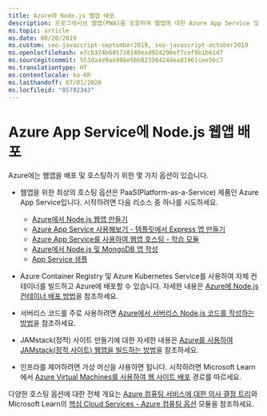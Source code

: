 ```yaml
---
title: Azure에 Node.js 웹앱 배포
description: 프로그레시브 웹앱(PWA)을 포함하여 웹앱에 대한 Azure App Service 및 기타 호스팅 옵션 시작
ms.topic: article
ms.date: 08/20/2019
ms.custom: seo-javascript-september2019, seo-javascript-october2019
ms.openlocfilehash: e7cb374b645738140ead924296ef7cef9b1b61d7
ms.sourcegitcommit: 553da4e9aa988e5bb823364244ea81961cee5bc7
ms.translationtype: HT
ms.contentlocale: ko-KR
ms.lasthandoff: 07/01/2020
ms.locfileid: "85792343"
---
```

# <a name="deploy-nodejs-web-apps-to-azure-app-service"></a>Azure App Service에 Node.js 웹앱 배포

Azure에는 웹앱을 배포 및 호스팅하기 위한 몇 가지 옵션이 있습니다.

- 웹앱을 위한 최상의 호스팅 옵션은 PaaS(Platform-as-a-Service) 제품인 Azure App Service입니다. 시작하려면 다음 리소스 중 하나를 시도하세요.

  - [Azure에서 Node.js 웹앱 만들기](/azure/app-service/app-service-web-get-started-nodejs)
  - [Azure App Service 사용해보기 - 템플릿에서 Express 앱 만들기](https://code.visualstudio.com/tryappservice/?utm_source=msftdocs&utm_medium=microsoft&utm_campaign=tryappservice)
  - [Azure App Service를 사용하여 웹앱 호스팅 - 학습 모듈](/learn/modules/host-a-web-app-with-azure-app-service/index)
  - [Azure에서 Node.js 및 MongoDB 앱 작성](/azure/app-service/app-service-web-tutorial-nodejs-mongodb-app)
  - [App Service 샘플](/samples/browse/?languages=javascript%2Cnodejs&products=azure-app-service)

- Azure Container Registry 및 Azure Kubernetes Service를 사용하여 자체 컨테이너를 빌드하고 Azure에 배포할 수 있습니다. 자세한 내용은 [Azure에 Node.js 컨테이너 배포 방법](node-howto-deploy-containers.md)을 참조하세요.

- 서버리스 코드를 주로 사용하려면 [Azure에서 서버리스 Node.js 코드를 작성하는 방법](node-howto-write-serverless-code.md)을 참조하세요.

- JAMstack(정적) 사이트 만들기에 대한 자세한 내용은 [Azure를 사용하여 JAMstack(정적 사이트) 웹앱을 빌드하는 방법](node-howto-create-static-site-jamstack.md)을 참조하세요.

- 인프라를 제어하려면 가상 머신을 사용하면 됩니다. 시작하려면 Microsoft Learn에서 [Azure Virtual Machines를 사용하여 웹 사이트 배포](/learn/paths/deploy-a-website-with-azure-virtual-machines/) 경로를 따르세요.

다양한 호스팅 옵션에 대한 전체 개요는 [Azure 컴퓨팅 서비스에 대한 의사 결정 트리](/azure/architecture/guide/technology-choices/compute-decision-tree)와 Microsoft Learn의 [핵심 Cloud Services - Azure 컴퓨팅 옵션](/learn/modules/intro-to-azure-compute/) 모듈을 참조하세요.
